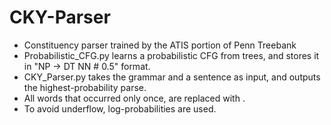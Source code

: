# CKY-Parser
* Constituency parser trained by the ATIS portion of Penn Treebank
* Probabilistic_CFG.py learns a probabilistic CFG from trees, and stores it in "NP -> DT NN # 0.5" format. 
* CKY_Parser.py takes the grammar and a sentence as input, and outputs the highest-probability parse.
* All words that occurred only once, are replaced with <unk>.
* To avoid underflow, log-probabilities are used. 
